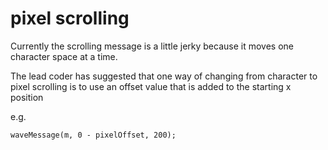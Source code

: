 # pixel scrolling

Currently the scrolling message is a little jerky because it moves one character space at a time.

The lead coder has suggested that one way of changing from character to pixel scrolling is to use an offset value that is added to the starting x position

e.g.
```
waveMessage(m, 0 - pixelOffset, 200);
```
